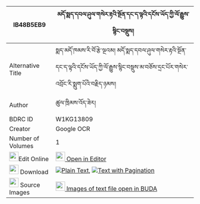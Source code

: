 |IB48B5EB9|མདོ་སྨད་དབལ་ཤུལ་གསེར་རྟའི་སྔོན་དང་ད་ལྟའི་དངོས་ཡོད་ཀྱི་ལོ་རྒྱུས་སྙིང་བསྡུས། 
| --- | --- 
|Alternative Title |སྨད་མདོ་ཁམས་རི་བོ་རྩེ་ལྔའམ། མདོ་སྨད་དབལ་ཤུལ་གསེར་རྟའི་སྔོན་དང་ད་ལྟའི་དངོས་ཡོད་ཀྱི་ལོ་རྒྱུས་སྙིང་བསྡུས་མ་བཅོས་དྲང་པོར་གསེར་འབྲོང་རི་སྨུག་པོའི་བརྗིད་ཉམས།
|Author| ཚུལ་ཁྲིམས་འོད་ཟེར།
|BDRC ID | W1KG13809
|Creator | Google OCR
|Number of Volumes| 1
|<img width="25" src="https://img.icons8.com/color/25/000000/edit-property.png">Edit Online| [<img width="25" src="https://avatars.githubusercontent.com/u/45091458?s=200&v=4"> Open in Editor](http://editor.openpecha.org/IB48B5EB9)
|<img width="25" src="https://img.icons8.com/fluent/48/000000/download-2.png"/>  Download | [![](https://img.icons8.com/color/20/000000/txt.png)Plain Text](https://github.com/Openpecha/IB48B5EB9/releases/download/v1/dome_wal_shul_ser_ta_i_ngon_da_plain_IB48B5EB9.zip), [![](https://img.icons8.com/color/20/000000/txt.png)Text with Pagination](https://github.com/Openpecha/IB48B5EB9/releases/download/v1/dome_wal_shul_ser_ta_i_ngon_da_pages_IB48B5EB9.zip)
|<img width="25" src="https://img.icons8.com/plasticine/100/000000/pictures-folder.png"/>  Source Images | [<img width="25" src="https://library.bdrc.io/icons/BUDA-small.svg"> Images of text file open in BUDA](https://library.bdrc.io/show/bdr:W1KG13809)